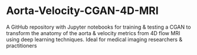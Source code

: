 # Aorta-Velocity-CGAN-4D-MRI
A GitHub repository with Jupyter notebooks for training &amp; testing a CGAN to transform the anatomy of the aorta &amp; velocity metrics from 4D flow MRI using deep learning techniques. Ideal for medical imaging researchers &amp; practitioners
